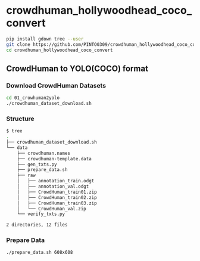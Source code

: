 # crowdhuman_hollywoodhead_coco_convert

```bash
pip install gdown tree --user
git clone https://github.com/PINTO0309/crowdhuman_hollywoodhead_coco_convert.git
cd crowdhuman_hollywoodhead_coco_convert
```
## CrowdHuman to YOLO(COCO) format
### Download CrowdHuman Datasets
```bash
cd 01_crowhuman2yolo
./crowdhuman_dataset_download.sh
```
### Structure
```bash
$ tree
.
├── crowdhuman_dataset_download.sh
└── data
    ├── crowdhuman.names
    ├── crowdhuman-template.data
    ├── gen_txts.py
    ├── prepare_data.sh
    ├── raw
    │   ├── annotation_train.odgt
    │   ├── annotation_val.odgt
    │   ├── CrowdHuman_train01.zip
    │   ├── CrowdHuman_train02.zip
    │   ├── CrowdHuman_train03.zip
    │   └── CrowdHuman_val.zip
    └── verify_txts.py

2 directories, 12 files
```
### Prepare Data
```bash
./prepare_data.sh 608x608
```
